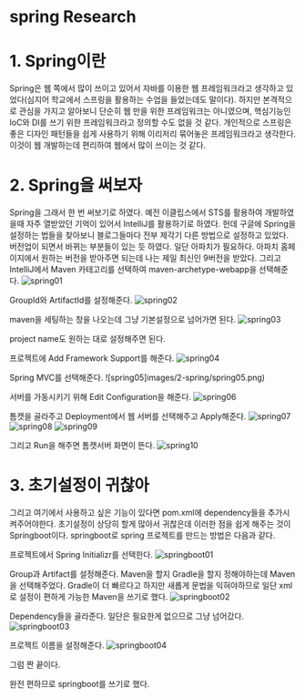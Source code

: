 spring Research
==============

# 1. Spring이란
Spring은 웹 쪽에서 많이 쓰이고 있어서 자바를 이용한 웹 프레임워크라고 생각하고 있었다(심지어 학교에서 스프링을 활용하는 수업을 들었는데도 말이다). 하지만 본격적으로 관심을 가지고 알아보니 단순히 웹 만을 위한 프레임워크는 아니였으며, 핵심기능인 IoC와 DI를 쓰기 위한 프레임워크라고 정의할 수도 없을 것 같다. 개인적으로 스프링은 좋은 디자인 패턴들을 쉽게 사용하기 위해 이리저리 묶어놓은 프레임워크라고 생각한다. 이것이 웹 개발하는데 편리하여 웹에서 많이 쓰이는 것 같다.

# 2. Spring을 써보자
Spring을 그래서 한 번 써보기로 하였다. 예전 이클립스에서 STS를 활용하여 개발하였을때 자주 열받았던 기억이 있어서 IntelliJ를 활용하기로 하였다. 헌데 구글에 Spring을 설정하는 법들을 찾아보니 블로그들마다 전부 제각기 다른 방법으로 설정하고 있었다. 버전업이 되면서 바뀌는 부분들이 있는 듯 하였다. 일단 아파치가 필요하다. 아파치 홈페이지에서 원하는 버전을 받아주면 되는데 나는 제일 최신인 9버전을 받았다. 그리고 IntelliJ에서 Maven 카테고리를 선택하여 maven-archetype-webapp을 선택해준다. 
![spring01](images/2-spring/spring01.png)

GroupId와 ArtifactId를 설정해준다. 
![spring02](images/2-spring/spring02.png)

maven을 세팅하는 창을 나오는데 그냥 기본설정으로 넘어가면 된다. 
![spring03](images/2-spring/spring03.png)

project name도 원하는 대로 설정해주면 된다.

프로젝트에 Add Framework Support를 해준다.
![spring04](images/2-spring/spring04.png)

Spring MVC를 선택해준다.
![spring05]images/2-spring/spring05.png)

서버를 가동시키기 위해 Edit Configuration을 해준다.
![spring06](images/2-spring/spring06.png)

톰캣을 골라주고 Deployment에서 웹 서버를 선택해주고 Apply해준다.
![spring07](images/2-spring/spring07.png)
![spring08](images/2-spring/spring08.png)
![spring09](images/2-spring/spring09.png)

그리고 Run을 해주면 톰캣서버 화면이 뜬다.
![spring10](images/2-spring/spring10.png)


# 3. 초기설정이 귀찮아
그리고 여기에서 사용하고 싶은 기능이 있다면 pom.xml에 dependency들을 추가시켜주어야한다. 초기설정이 상당히 할게 많아서 귀찮은데 이러한 점을 쉽게 해주는 것이 Springboot이다. springboot로 spring 프로젝트를 만드는 방법은 다음과 같다.

프로젝트에서 Spring Initializr를 선택한다.
![springboot01](images/3-springboot/springboot1.png)

Group과 Artifact를 설정해준다. Maven을 할지 Gradle을 할지 정해야하는데 Maven을 선택해주었다. Gradle이 더 빠르다고 하지만 새롭게 문법을 익혀야하므로 일단 xml로 설정이 편하게 가능한 Maven을 쓰기로 했다.
![springboot02](images/3-springboot/springboot2.png)

Dependency들을 골라준다. 일단은 필요한게 없으므로 그냥 넘어갔다.
![springboot03](images/3-springboot/springboot3.png)

프로젝트 이름을 설정해준다.
![springboot04](images/3-springboot/springboot4.png)

그럼 짠 끝이다.

완전 편하므로 springboot를 쓰기로 했다.